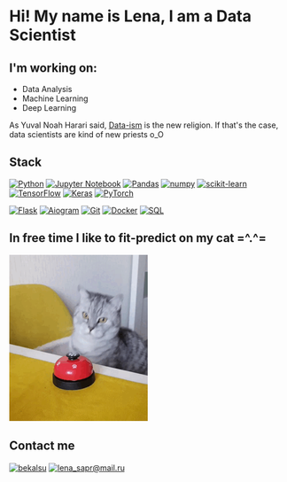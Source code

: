 # Hi! My name is Lena, I am a Data Scientist

## I'm working on:
 - Data Analysis
 - Machine Learning
 - Deep Learning

As Yuval Noah Harari said, [Data-ism](https://en.wikipedia.org/wiki/Dataism') is the new religion. If that's the case, data scientists are kind of new priests o_O 

## Stack

[![Python](https://img.shields.io/badge/python-3670A0?style=plastic&logo=python&logoColor=ffdd54)](https://python.org)
[![Jupyter Notebook](https://img.shields.io/badge/jupyter-f37726?style=plastic&logo=jupyter&logoColor=white)](https://jupyter.org)
[![Pandas](https://img.shields.io/badge/pandas-130654?style=plastic&logo=pandas&logoColor=white)](https://pandas.pydata.org)
[![numpy](https://img.shields.io/badge/numpy-013243?style=plastic&logo=numpy&logoColor=white)](https://pandas.pydata.org)
[![scikit-learn](https://img.shields.io/badge/scikit--learn-3499cd?style=plastic&logo=scikit-learn&logoColor=white)](https://scikit-learn.org/)
[![TensorFlow](https://img.shields.io/badge/TensorFlow-ff9000?style=plastic&logo=TensorFlow&logoColor=white)](https://www.tensorflow.com)
[![Keras](https://img.shields.io/badge/Keras-d00000?style=plastic&logo=Keras&logoColor=white)](https://keras.io)
[![PyTorch](https://img.shields.io/badge/pytorch-ee4c2d?style=plastic&logo=pytorch&logoColor=white)](https://pytorch.org/)

[![Flask](https://img.shields.io/badge/flask-000000?style=plastic&logo=flask&logoColor=white)](https://flask.palletsprojects.com/en/2.0.x/)
[![Aiogram](https://img.shields.io/badge/Aiogram-009cfb?style=plastic&logo=telegram&logoColor=white)](https://docs.aiogram.dev/)
[![Git](https://img.shields.io/badge/git-24292f?style=plastic&logo=git&logoColor=white)](https://git-scm.com)
[![Docker](https://img.shields.io/badge/docker-%230db7ed.svg?style=plastic&logo=docker&logoColor=white)](https://www.docker.com)
[![SQL](https://img.shields.io/badge/postgresql-32658f?style=plastic&logo=postgresql&logoColor=white)](https://www.postgresql.org)

## In free time I like to fit-predict on my cat =^.^=
![Header](https://github.com/lena-sapr/lena-sapr/blob/main/assets/stepka.gif)

## Contact me
<a href="https://t.me/lena_sapr" target="blank"><img align="center" src="https://upload.wikimedia.org/wikipedia/commons/8/82/Telegram_logo.svg" alt="bekalsu" height="30" width="40" /></a> 
<a href="mailto:lena_sapr@mail.ru" target="blank"><img align="center" src="https://upload.wikimedia.org/wikipedia/commons/0/01/Mail.Ru_Logo_2018.svg" alt="lena_sapr@mail.ru" height="30" width="40" /></a>

